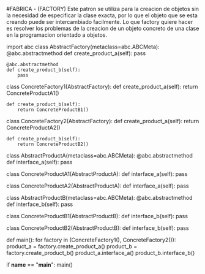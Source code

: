#FABRICA - (FACTORY)
Este patron se utiliza para la creacion de objetos sin la necesidad de 
especificar la clase exacta, por lo que el objeto que se esta creando 
puede ser intercambiado facilmente. Lo que factory quiere hacer es 
resolver los problemas de la creacion de un objeto concreto de una clase
en la programacion orientado a objetos.

import abc
class AbstractFactory(metaclass=abc.ABCMeta):
    @abc.abstractmethod
    def create_product_a(self):
        pass

    @abc.abstractmethod
    def create_product_b(self):
        pass

class ConcreteFactory1(AbstractFactory):
    def create_product_a(self):
        return ConcreteProductA1()

    def create_product_b(self):
        return ConcreteProductB1()

class ConcreteFactory2(AbstractFactory):
    def create_product_a(self):
        return ConcreteProductA2()

    def create_product_b(self):
        return ConcreteProductB2()
    
class AbstractProductA(metaclass=abc.ABCMeta):
    @abc.abstractmethod
    def interface_a(self):
        pass

class ConcreteProductA1(AbstractProductA):
    def interface_a(self):
        pass

class ConcreteProductA2(AbstractProductA):
    def interface_a(self):
        pass

class AbstractProductB(metaclass=abc.ABCMeta):
    @abc.abstractmethod
    def interface_b(self):
        pass

class ConcreteProductB1(AbstractProductB):
    def interface_b(self):
        pass

class ConcreteProductB2(AbstractProductB):
    def interface_b(self):
        pass

def main():
    for factory in (ConcreteFactory1(), ConcreteFactory2()):
        product_a = factory.create_product_a()
        product_b = factory.create_product_b()
        product_a.interface_a()
        product_b.interface_b()

if __name__ == "__main__":
    main()

